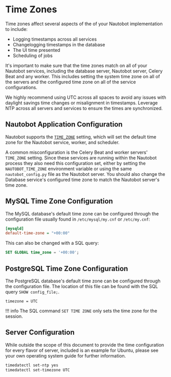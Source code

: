 # Time Zones

Time zones affect several aspects of the of your Nautobot implementation to include:

* Logging timestamps across all services
* Changelogging timestamps in the database
* The UI time presented
* Scheduling of jobs

It's important to make sure that the time zones match on all of your Nautobot services, including the database server, Nautobot server, Celery Beat and any worker. This includes setting the system time zone on all of the servers and the configured time zone on all of the service configurations.

We highly recommend using UTC across all spaces to avoid any issues with daylight savings time changes or misalignment in timestamps. Leverage NTP across all servers and services to ensure the times are synchronized.

## Nautobot Application Configuration

Nautobot supports the [`TIME_ZONE`](optional-settings.md#time_zone) setting, which will set the default time zone for the Nautobot service, worker, and scheduler.

A common misconfiguration is the Celery Beat and worker servers' `TIME_ZONE` setting. Since these services are running within the Nautobot process they also need this configuration set, either by setting the `NAUTOBOT_TIME_ZONE` environment variable or using the same `nautobot_config.py` file as the Nautobot server. You should also change the Database service's configured time zone to match the Nautobot server's time zone.

## MySQL Time Zone Configuration

The MySQL database's default time zone can be configured through the configuration file usually found in `/etc/mysql/my.cnf` or `/etc/my.cnf`:

```ini
[mysqld]
default-time-zone = "+00:00"
```

This can also be changed with a SQL query:

```sql
SET GLOBAL time_zone = '+00:00';
```

## PostgreSQL Time Zone Configuration

The PostgreSQL database's default time zone can be configured through the configuration file. The location of this file can be found with the SQL query `SHOW config_file;`.

```no-highlight
timezone = UTC
```

!!! info
    The SQL command `SET TIME ZONE` only sets the time zone for the session.

## Server Configuration

While outside the scope of this document to provide the time configuration for every flavor of server, included is an example for Ubuntu, please see your own operating system guide for further information.

```bash
timedatectl set-ntp yes
timedatectl set-timezone UTC
```
